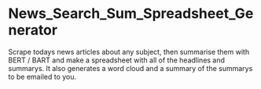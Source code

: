 # News_Search_Sum_Spreadsheet_Generator
Scrape todays news articles about any subject, then summarise them with BERT / BART and make a spreadsheet with all of the headlines and summarys. It also generates a word cloud and a summary of the summarys to be emailed to you. 
